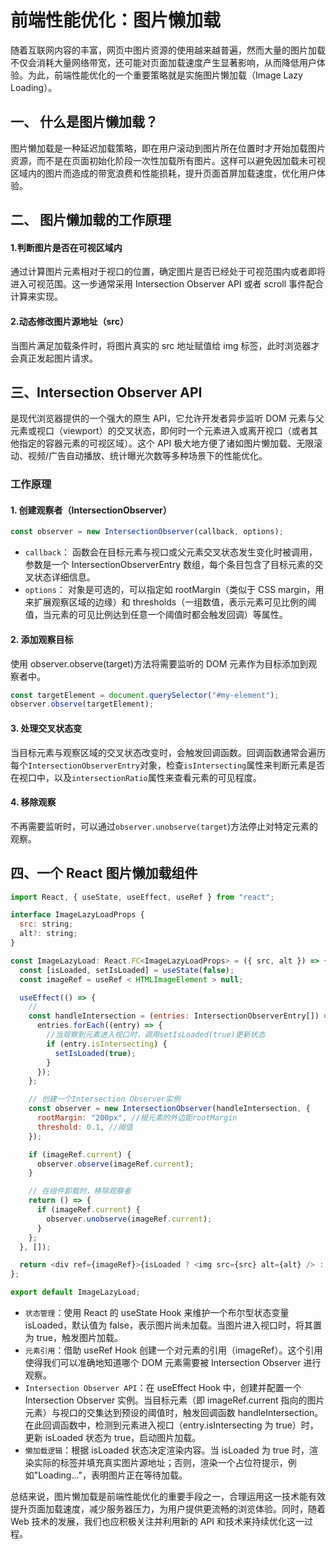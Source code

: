 # 前端性能优化：图片懒加载

随着互联网内容的丰富，网页中图片资源的使用越来越普遍，然而大量的图片加载不仅会消耗大量网络带宽，还可能对页面加载速度产生显著影响，从而降低用户体验。为此，前端性能优化的一个重要策略就是实施图片懒加载（Image Lazy Loading）。

## 一、 什么是图片懒加载？

图片懒加载是一种延迟加载策略，即在用户滚动到图片所在位置时才开始加载图片资源，而不是在页面初始化阶段一次性加载所有图片。这样可以避免因加载未可视区域内的图片而造成的带宽浪费和性能损耗，提升页面首屏加载速度，优化用户体验。

## 二、 图片懒加载的工作原理

#### 1.判断图片是否在可视区域内

通过计算图片元素相对于视口的位置，确定图片是否已经处于可视范围内或者即将进入可视范围。这一步通常采用 Intersection Observer API 或者 scroll 事件配合计算来实现。

#### 2.动态修改图片源地址（src）

当图片满足加载条件时，将图片真实的 src 地址赋值给 img 标签，此时浏览器才会真正发起图片请求。

## 三、Intersection Observer API

是现代浏览器提供的一个强大的原生 API，它允许开发者异步监听 DOM 元素与父元素或视口（viewport）的交叉状态，即何时一个元素进入或离开视口（或者其他指定的容器元素的可视区域）。这个 API 极大地方便了诸如图片懒加载、无限滚动、视频/广告自动播放、统计曝光次数等多种场景下的性能优化。

### 工作原理

#### 1. 创建观察者（IntersectionObserver）

```js
const observer = new IntersectionObserver(callback, options);
```

- `callback`： 函数会在目标元素与视口或父元素交叉状态发生变化时被调用，参数是一个 IntersectionObserverEntry 数组，每个条目包含了目标元素的交叉状态详细信息。
- `options`： 对象是可选的，可以指定如 rootMargin（类似于 CSS margin，用来扩展观察区域的边缘）和 thresholds（一组数值，表示元素可见比例的阈值，当元素的可见比例达到任意一个阈值时都会触发回调）等属性。

#### 2. 添加观察目标

使用 observer.observe(target)方法将需要监听的 DOM 元素作为目标添加到观察者中。

```js
const targetElement = document.querySelector("#my-element");
observer.observe(targetElement);
```

#### 3. 处理交叉状态变

当目标元素与观察区域的交叉状态改变时，会触发回调函数。回调函数通常会遍历每个`IntersectionObserverEntry`对象，检查`isIntersecting`属性来判断元素是否在视口中，以及`intersectionRatio`属性来查看元素的可见程度。

#### 4. 移除观察

不再需要监听时，可以通过`observer.unobserve(target`)方法停止对特定元素的观察。

## 四、一个 React 图片懒加载组件

```js
import React, { useState, useEffect, useRef } from "react";

interface ImageLazyLoadProps {
  src: string;
  alt?: string;
}

const ImageLazyLoad: React.FC<ImageLazyLoadProps> = ({ src, alt }) => {
  const [isLoaded, setIsLoaded] = useState(false);
  const imageRef = useRef < HTMLImageElement > null;

  useEffect(() => {
    //
    const handleIntersection = (entries: IntersectionObserverEntry[]) => {
      entries.forEach((entry) => {
        //当观察到元素进入视口时，调用setIsLoaded(true)更新状态
        if (entry.isIntersecting) {
          setIsLoaded(true);
        }
      });
    };

    // 创建一个Intersection Observer实例
    const observer = new IntersectionObserver(handleIntersection, {
      rootMargin: "200px", //根元素的外边距rootMargin
      threshold: 0.1, //阈值
    });

    if (imageRef.current) {
      observer.observe(imageRef.current);
    }

    // 在组件卸载时，移除观察者
    return () => {
      if (imageRef.current) {
        observer.unobserve(imageRef.current);
      }
    };
  }, []);

  return <div ref={imageRef}>{isLoaded ? <img src={src} alt={alt} /> : <div>Loading...</div>}</div>;
};

export default ImageLazyLoad;
```

- `状态管理`：使用 React 的 useState Hook 来维护一个布尔型状态变量 isLoaded，默认值为 false，表示图片尚未加载。当图片进入视口时，将其置为 true，触发图片加载。
- `元素引用`：借助 useRef Hook 创建一个对<img>元素的引用（imageRef）。这个引用使得我们可以准确地知道哪个 DOM 元素需要被 Intersection Observer 进行观察。
- `Intersection Observer API`：在 useEffect Hook 中，创建并配置一个 Intersection Observer 实例。当目标元素（即 imageRef.current 指向的图片元素）与视口的交集达到预设的阈值时，触发回调函数 handleIntersection。在此回调函数中，检测到元素进入视口（entry.isIntersecting 为 true）时，更新 isLoaded 状态为 true，启动图片加载。
- `懒加载逻辑`：根据 isLoaded 状态决定渲染内容。当 isLoaded 为 true 时，渲染实际的<img>标签并填充真实图片源地址；否则，渲染一个占位符提示，例如"Loading..."，表明图片正在等待加载。

总结来说，图片懒加载是前端性能优化的重要手段之一，合理运用这一技术能有效提升页面加载速度，减少服务器压力，为用户提供更流畅的浏览体验。同时，随着 Web 技术的发展，我们也应积极关注并利用新的 API 和技术来持续优化这一过程。
